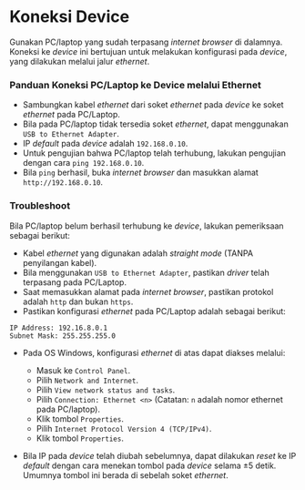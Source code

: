 # Koneksi Device

Gunakan PC/laptop yang sudah terpasang _internet browser_ di dalamnya. Koneksi ke _device_ ini bertujuan untuk melakukan konfigurasi pada _device_, yang dilakukan melalui jalur _ethernet_.

### Panduan Koneksi PC/Laptop ke Device melalui Ethernet

  - Sambungkan kabel _ethernet_ dari soket _ethernet_ pada _device_ ke soket _ethernet_ pada PC/Laptop.
  - Bila pada PC/laptop tidak tersedia soket _ethernet_, dapat menggunakan `USB to Ethernet Adapter`.
  - IP _default_ pada _device_ adalah `192.168.0.10`.
  - Untuk pengujian bahwa PC/laptop telah terhubung, lakukan pengujian dengan cara `ping 192.168.0.10`.
  - Bila `ping` berhasil, buka _internet browser_ dan masukkan alamat `http://192.168.0.10`.

### Troubleshoot

Bila PC/laptop belum berhasil terhubung ke _device_, lakukan pemeriksaan sebagai berikut:

  - Kabel _ethernet_ yang digunakan adalah _straight mode_ (TANPA penyilangan kabel).
  - Bila menggunakan `USB to Ethernet Adapter`, pastikan _driver_ telah terpasang pada PC/Laptop.
  - Saat memasukkan alamat pada _internet browser_, pastikan protokol adalah `http` dan bukan `https`.
  - Pastikan konfigurasi _ethernet_ pada PC/Laptop adalah sebagai berikut:

```
IP Address: 192.16.8.0.1
Subnet Mask: 255.255.255.0
```

- Pada OS Windows, konfigurasi _ethernet_ di atas dapat diakses melalui:
    - Masuk ke `Control Panel`.
    - Pilih `Network and Internet`.
    - Pilih `View network status and tasks`.
    - Pilih `Connection: Ethernet <n>` (Catatan: `n` adalah nomor ethernet pada PC/laptop).
    - Klik tombol `Properties`.
    - Pilih `Internet Protocol Version 4 (TCP/IPv4)`.
    - Klik tombol `Properties`.

- Bila IP pada _device_ telah diubah sebelumnya, dapat dilakukan _reset_ ke IP _default_ dengan cara menekan tombol pada _device_ selama ±5 detik. Umumnya tombol ini berada di sebelah soket _ethernet_.